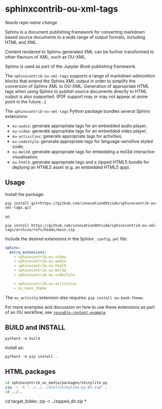 # sphinxcontrib-ou-xml-tags

*Needs repo name change*

Sphinx is a document publishing framework for converting markdown based source documents to a wide range of output formats, including HTML and XML.

Content rendered to Sphinx-generated XML can be further transformed to other flavours of XML, such as OU-XML.

Sphinx is used as part of the *Jupyter Book* publishing framework.

The `sphinxcontrib-ou-xml-tags` supports a range of markdown admonition blocks that extend the Sphinx XML output in order to simplify the conversion of Sphinx XML to OU-XML. Generation of appropriate HTML tags when using Sphinx to  publish source documents directly to HTML output is also supported. (PDF support may or may not appear at some point in the future...)

The `sphinxcontrib-ou-xml-tags` Python package bundles several Sphinx extensions:

- `ou-audio`: generate approptiate tags for an embedded audio player;
- `ou-video`: generate approptiate tags for an embedded video player;
- `ou-activities`: generate appropriate tags for activities;
- `ou-codestyle`: generate appropriate tags for language-sensitive styled code;
- `ou-mol3d`: generate appropriate tags for embedding a mol3d interactive visualisation;
- `ou-html5`: generate appropriate tags and a zipped HTML5 bundle for deplying an HTML5 asset (e.g. an embedded HTML5 app).

## Usage

Install the package:

`pip install git+https://github.com/innovationOUtside/sphinxcontrib-ou-xml-tags.git`

or:

`pip install https://github.com/innovationOUtside/sphinxcontrib-ou-xml-tags/archive/refs/heads/main.zip`

Include the desired extensions in the Sphinx `_config.yml` file:

```yaml
sphinx:
  extra_extensions:
    - sphinxcontrib.ou-video
    - sphinxcontrib.ou-audio
    - sphinxcontrib.ou-html5
    - sphinxcontrib.ou-mol3d
    - sphinxcontrib.ou-codestyle

    - sphinxcontrib.ou-activities
    - ou_book_theme
```

The `ou_activity` extension also requires: `pip install ou-book-theme`.

For more examples and discussion on how to use these extensions as part of an OU workflow, see [`reusable-content-example`](https://opencomputinglab.github.io/reusable-content-example/media_items.html).

## BUILD and INSTALL

`python3 -m build`

Install as:

`python3 -m pip install .`

## HTML packages

```bash
cd sphinxcontrib_ou_media/packages/shinylite-py
zip -r -X "../../../dist/shinylite-py-01.zip" .
cd ../..
```
cd target_folder; zip -r ../zipped_dir.zip *